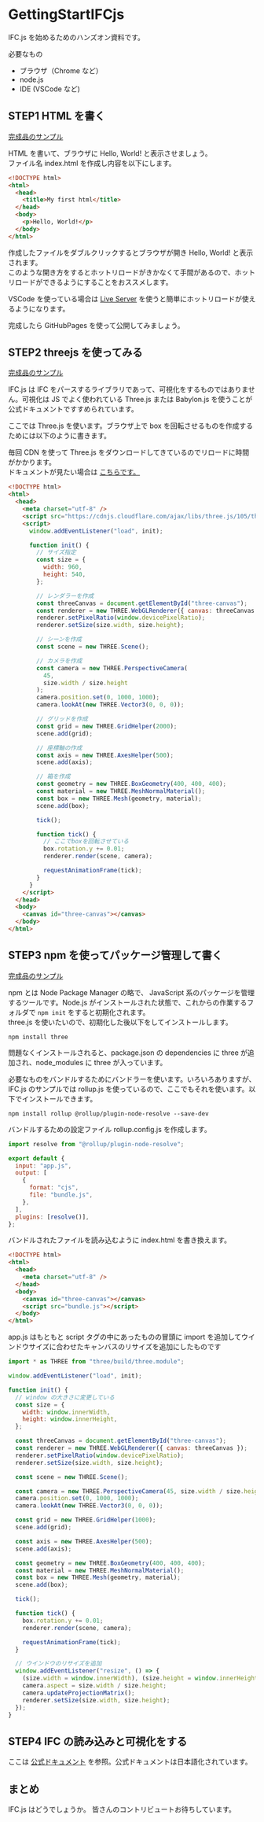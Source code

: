 # GettingStartIFCjs

IFC.js を始めるためのハンズオン資料です。

必要なもの

- ブラウザ（Chrome など）
- node.js
- IDE (VSCode など)

## STEP1 HTML を書く

[完成品のサンプル](https://hiron.dev/GettingStartIFCjs/step1/index.html)

HTML を書いて、ブラウザに Hello, World! と表示させましょう。  
ファイル名 index.html を作成し内容を以下にします。

```html
<!DOCTYPE html>
<html>
  <head>
    <title>My first html</title>
  </head>
  <body>
    <p>Hello, World!</p>
  </body>
</html>
```

作成したファイルをダブルクリックするとブラウザが開き Hello, World! と表示されます。  
このような開き方をするとホットリロードがきかなくて手間があるので、ホットリロードができるようにすることをおススメします。

VSCode を使っている場合は [Live Server](https://marketplace.visualstudio.com/items?itemName=ritwickdey.LiveServer) を使うと簡単にホットリロードが使えるようになります。

完成したら GitHubPages を使って公開してみましょう。

## STEP2 threejs を使ってみる

[完成品のサンプル](https://hiron.dev/GettingStartIFCjs/step2/index.html)

IFC.js は IFC をパースするライブラリであって、可視化をするものではありません。可視化は JS でよく使われている Three.js または Babylon.js を使うことが公式ドキュメントですすめられています。

ここでは Three.js を使います。ブラウザ上で box を回転させるものを作成するためには以下のように書きます。

毎回 CDN を使って Three.js をダウンロードしてきているのでリロードに時間がかかります。  
ドキュメントが見たい場合は [こちらです。](https://threejs.org/docs/index.html#manual/en/introduction/Creating-a-scene)

```html
<!DOCTYPE html>
<html>
  <head>
    <meta charset="utf-8" />
    <script src="https://cdnjs.cloudflare.com/ajax/libs/three.js/105/three.min.js"></script>
    <script>
      window.addEventListener("load", init);

      function init() {
        // サイズ指定
        const size = {
          width: 960,
          height: 540,
        };

        // レンダラーを作成
        const threeCanvas = document.getElementById("three-canvas");
        const renderer = new THREE.WebGLRenderer({ canvas: threeCanvas });
        renderer.setPixelRatio(window.devicePixelRatio);
        renderer.setSize(size.width, size.height);

        // シーンを作成
        const scene = new THREE.Scene();

        // カメラを作成
        const camera = new THREE.PerspectiveCamera(
          45,
          size.width / size.height
        );
        camera.position.set(0, 1000, 1000);
        camera.lookAt(new THREE.Vector3(0, 0, 0));

        // グリッドを作成
        const grid = new THREE.GridHelper(2000);
        scene.add(grid);

        // 座標軸の作成
        const axis = new THREE.AxesHelper(500);
        scene.add(axis);

        // 箱を作成
        const geometry = new THREE.BoxGeometry(400, 400, 400);
        const material = new THREE.MeshNormalMaterial();
        const box = new THREE.Mesh(geometry, material);
        scene.add(box);

        tick();

        function tick() {
          // ここでboxを回転させている
          box.rotation.y += 0.01;
          renderer.render(scene, camera);

          requestAnimationFrame(tick);
        }
      }
    </script>
  </head>
  <body>
    <canvas id="three-canvas"></canvas>
  </body>
</html>
```

## STEP3 npm を使ってパッケージ管理して書く

[完成品のサンプル](https://hiron.dev/GettingStartIFCjs/step3/index.html)

npm とは Node Package Manager の略で、 JavaScript 系のパッケージを管理するツールです。Node.js がインストールされた状態で、これからの作業するフォルダで `npm init` をすると初期化されます。  
three.js を使いたいので、初期化した後以下をしてインストールします。

```
npm install three
```

問題なくインストールされると、package.json の dependencies に three が追加され、node_modules に three が入っています。

必要なものをバンドルするためにバンドラーを使います。いろいろありますが、IFC.js のサンプルでは rollup.js を使っているので、ここでもそれを使います。以下でインストールできます。

```
npm install rollup @rollup/plugin-node-resolve --save-dev
```

バンドルするための設定ファイル rollup.config.js を作成します。

```js
import resolve from "@rollup/plugin-node-resolve";

export default {
  input: "app.js",
  output: [
    {
      format: "cjs",
      file: "bundle.js",
    },
  ],
  plugins: [resolve()],
};
```

バンドルされたファイルを読み込むように index.html を書き換えます。

```html
<!DOCTYPE html>
<html>
  <head>
    <meta charset="utf-8" />
  </head>
  <body>
    <canvas id="three-canvas"></canvas>
    <script src="bundle.js"></script>
  </body>
</html>
```

app.js はもともと script タグの中にあったものの冒頭に import を追加してウインドウサイズに合わせたキャンバスのリサイズを追加にしたものです

```js
import * as THREE from "three/build/three.module";

window.addEventListener("load", init);

function init() {
  // window の大きさに変更している
  const size = {
    width: window.innerWidth,
    height: window.innerHeight,
  };

  const threeCanvas = document.getElementById("three-canvas");
  const renderer = new THREE.WebGLRenderer({ canvas: threeCanvas });
  renderer.setPixelRatio(window.devicePixelRatio);
  renderer.setSize(size.width, size.height);

  const scene = new THREE.Scene();

  const camera = new THREE.PerspectiveCamera(45, size.width / size.height);
  camera.position.set(0, 1000, 1000);
  camera.lookAt(new THREE.Vector3(0, 0, 0));

  const grid = new THREE.GridHelper(1000);
  scene.add(grid);

  const axis = new THREE.AxesHelper(500);
  scene.add(axis);

  const geometry = new THREE.BoxGeometry(400, 400, 400);
  const material = new THREE.MeshNormalMaterial();
  const box = new THREE.Mesh(geometry, material);
  scene.add(box);

  tick();

  function tick() {
    box.rotation.y += 0.01;
    renderer.render(scene, camera);

    requestAnimationFrame(tick);
  }

  // ウインドウのリサイズを追加
  window.addEventListener("resize", () => {
    (size.width = window.innerWidth), (size.height = window.innerHeight);
    camera.aspect = size.width / size.height;
    camera.updateProjectionMatrix();
    renderer.setSize(size.width, size.height);
  });
}
```

## STEP4 IFC の読み込みと可視化をする

ここは [公式ドキュメント](https://ifcjs.github.io/info/) を参照。公式ドキュメントは日本語化されています。

## まとめ

IFC.js はどうでしょうか。
皆さんのコントリビュートお待ちしています。
